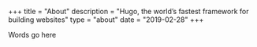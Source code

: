 +++
title = "About"
description = "Hugo, the world’s fastest framework for building websites"
type = "about"
date = "2019-02-28"
+++

Words go here


